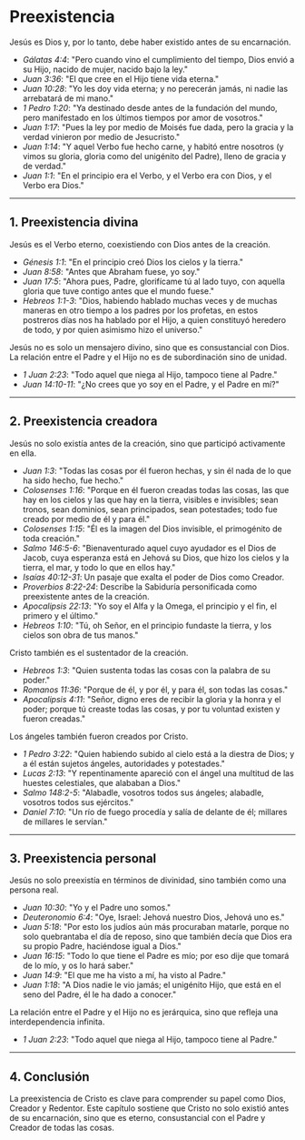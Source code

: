 # **Preexistencia**

Jesús es Dios y, por lo tanto, debe haber existido antes de su encarnación.

- *Gálatas 4:4*: "Pero cuando vino el cumplimiento del tiempo, Dios envió a su Hijo, nacido de mujer, nacido bajo la ley."
- *Juan 3:36*: "El que cree en el Hijo tiene vida eterna."
- *Juan 10:28*: "Yo les doy vida eterna; y no perecerán jamás, ni nadie las arrebatará de mi mano."
- *1 Pedro 1:20*: "Ya destinado desde antes de la fundación del mundo, pero manifestado en los últimos tiempos por amor de vosotros."
- *Juan 1:17*: "Pues la ley por medio de Moisés fue dada, pero la gracia y la verdad vinieron por medio de Jesucristo."
- *Juan 1:14*: "Y aquel Verbo fue hecho carne, y habitó entre nosotros (y vimos su gloria, gloria como del unigénito del Padre), lleno de gracia y de verdad."
- *Juan 1:1*: "En el principio era el Verbo, y el Verbo era con Dios, y el Verbo era Dios."

---

## **1. Preexistencia divina**
Jesús es el Verbo eterno, coexistiendo con Dios antes de la creación.

- *Génesis 1:1*: "En el principio creó Dios los cielos y la tierra."
- *Juan 8:58*: "Antes que Abraham fuese, yo soy."
- *Juan 17:5*: "Ahora pues, Padre, glorifícame tú al lado tuyo, con aquella gloria que tuve contigo antes que el mundo fuese."
- *Hebreos 1:1-3*: "Dios, habiendo hablado muchas veces y de muchas maneras en otro tiempo a los padres por los profetas, en estos postreros días nos ha hablado por el Hijo, a quien constituyó heredero de todo, y por quien asimismo hizo el universo."

Jesús no es solo un mensajero divino, sino que es consustancial con Dios. La relación entre el Padre y el Hijo no es de subordinación sino de unidad.

- *1 Juan 2:23*: "Todo aquel que niega al Hijo, tampoco tiene al Padre."
- *Juan 14:10-11*: "¿No crees que yo soy en el Padre, y el Padre en mí?"

---

## **2. Preexistencia creadora**
Jesús no solo existía antes de la creación, sino que participó activamente en ella.

- *Juan 1:3*: "Todas las cosas por él fueron hechas, y sin él nada de lo que ha sido hecho, fue hecho."
- *Colosenses 1:16*: "Porque en él fueron creadas todas las cosas, las que hay en los cielos y las que hay en la tierra, visibles e invisibles; sean tronos, sean dominios, sean principados, sean potestades; todo fue creado por medio de él y para él."
- *Colosenses 1:15*: "Él es la imagen del Dios invisible, el primogénito de toda creación."
- *Salmo 146:5-6*: "Bienaventurado aquel cuyo ayudador es el Dios de Jacob, cuya esperanza está en Jehová su Dios, que hizo los cielos y la tierra, el mar, y todo lo que en ellos hay."
- *Isaías 40:12-31*: Un pasaje que exalta el poder de Dios como Creador.
- *Proverbios 8:22-24*: Describe la Sabiduría personificada como preexistente antes de la creación.
- *Apocalipsis 22:13*: "Yo soy el Alfa y la Omega, el principio y el fin, el primero y el último."
- *Hebreos 1:10*: "Tú, oh Señor, en el principio fundaste la tierra, y los cielos son obra de tus manos."

Cristo también es el sustentador de la creación.

- *Hebreos 1:3*: "Quien sustenta todas las cosas con la palabra de su poder."
- *Romanos 11:36*: "Porque de él, y por él, y para él, son todas las cosas."
- *Apocalipsis 4:11*: "Señor, digno eres de recibir la gloria y la honra y el poder; porque tú creaste todas las cosas, y por tu voluntad existen y fueron creadas."

Los ángeles también fueron creados por Cristo.

- *1 Pedro 3:22*: "Quien habiendo subido al cielo está a la diestra de Dios; y a él están sujetos ángeles, autoridades y potestades."
- *Lucas 2:13*: "Y repentinamente apareció con el ángel una multitud de las huestes celestiales, que alababan a Dios."
- *Salmo 148:2-5*: "Alabadle, vosotros todos sus ángeles; alabadle, vosotros todos sus ejércitos."
- *Daniel 7:10*: "Un río de fuego procedía y salía de delante de él; millares de millares le servían."

---

## **3. Preexistencia personal**
Jesús no solo preexistía en términos de divinidad, sino también como una persona real.

- *Juan 10:30*: "Yo y el Padre uno somos."
- *Deuteronomio 6:4*: "Oye, Israel: Jehová nuestro Dios, Jehová uno es."
- *Juan 5:18*: "Por esto los judíos aún más procuraban matarle, porque no solo quebrantaba el día de reposo, sino que también decía que Dios era su propio Padre, haciéndose igual a Dios."
- *Juan 16:15*: "Todo lo que tiene el Padre es mío; por eso dije que tomará de lo mío, y os lo hará saber."
- *Juan 14:9*: "El que me ha visto a mí, ha visto al Padre."
- *Juan 1:18*: "A Dios nadie le vio jamás; el unigénito Hijo, que está en el seno del Padre, él le ha dado a conocer."

La relación entre el Padre y el Hijo no es jerárquica, sino que refleja una interdependencia infinita.

- *1 Juan 2:23*: "Todo aquel que niega al Hijo, tampoco tiene al Padre."

---

## **4. Conclusión**
La preexistencia de Cristo es clave para comprender su papel como Dios, Creador y Redentor. Este capítulo sostiene que Cristo no solo existió antes de su encarnación, sino que es eterno, consustancial con el Padre y Creador de todas las cosas. 

